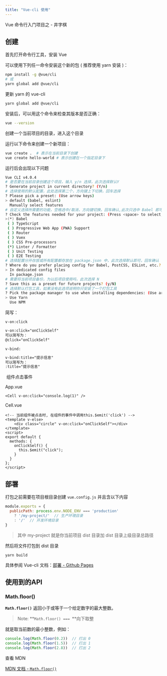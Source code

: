 ```yaml
---
title: "Vue-cli 使用"
---
```


Vue 命令行入门项目之 - 井字棋

## 创建

首先打开命令行工具，安装 Vue

可以使用下列任一命令安装这个新的包 ( 推荐使用 yarn 安装 )：

```bash
npm install -g @vue/cli
# 或
yarn global add @vue/cli 
```

更新 yarn 的 vue-cli 

```bash
yarn global add @vue/cli
```



安装后，可以用这个命令来检查其版本是否正确：

```bash
vue --version
```

创建一个当前项目的目录，进入这个目录

运行以下命令来创建一个新项目：

```bash
vue create .  # 表示在当前目录下创建 
vue create hello-world # 表示创建在一个指定目录下
```

运行后会出现以下问题

```bash
Vue CLI v4.0.4
# 是否要在当前目录创建这个项目，输入 y/n 选择，此次选择默认Y
? Generate project in current directory? (Y/n)
# 选择使用的默认配置，此处选择第二个，方向键上下切换，回车选择
? Please pick a preset: (Use arrow keys)
> default (babel, eslint)
  Manually select features
# 自定义选择所需要的功能，空格选中/取消，方向键切换，回车确认,此次只选中 Babel 即可
? Check the features needed for your project: (Press <space> to select, <a> to toggle all, <i> to invert selection)
>(*) Babel
 ( ) TypeScript
 ( ) Progressive Web App (PWA) Support
 ( ) Router
 ( ) Vuex
 ( ) CSS Pre-processors
 (*) Linter / Formatter
 ( ) Unit Testing
 ( ) E2E Testing
# 选择配置分开存放或所有配置都存放在 package.json 中，此次选择默认即可，回车确认
? Where do you prefer placing config for Babel, PostCSS, ESLint, etc.? (Use arrow keys)
> In dedicated config files
  In package.json
# 需要将当前项目备份，为以后项目使用吗，此次选择 N 
? Save this as a preset for future projects? (y/N)
# 选择默认打包工具，如果没有此选项说明你只安装了一个打包工具
? Pick the package manager to use when installing dependencies: (Use arrow keys)
> Use Yarn
  Use NPM
```

简写：

`v-on:click`

```html
v-on:click="onClickSelf" 
可以简写为：
@click="onClickSelf" 
```

`v-bind:`

```html
v-bind:title="提示信息"
可以简写为：
:title="提示信息"
```

​	组件点击事件

App.vue

```vue
<Cell v-on:click="console.log(1)" />
```

Cell.vue

```vue
<!-- 当前组件被点击时, 在组件的事件中调用this.$emit('click') -->
<template v-else>
	<div class="circle" v-on:click="onClickSelf"></div>
</template>
<script>
export default {
  methods: {
    onClickSelf() {
      this.$emit("click");
    }
  }
};
</script>
```

## 部署

打包之前需要在项目根目录创建 ` vue.config.js ` 并且含以下内容

```js
module.exports = {
  publicPath: process.env.NODE_ENV === 'production'
    ? '/my-project/'  // 生产环境目录
    : '/'  // 开发环境目录
}
```

> 其中 my-project 就是你当前项目 dist 目录加 dist 目录上级目录总路径

然后将文件打包到 dist 目录

```
yarn build
```

具体参阅 Vue-cli 文档：[部署 - Github Pages](https://cli.vuejs.org/zh/guide/deployment.html#github-pages)

## 使用到的API

### Math.floor()

 **`Math.floor()`** 返回小于或等于一个给定数字的最大整数。 

>  Note:  **`Math.floor() === `**向下取整 

就是取当前数的最小整数，例如：

```javascript
console.log(Math.floor(0.2))  // 打出 0
console.log(Math.floor(1.5))  // 打出 1
console.log(Math.floor(2.8))  // 打出 2
```

查看 MDN

[MDN 文档 - `Math.floor()`](https://developer.mozilla.org/zh-CN/docs/Web/JavaScript/Reference/Global_Objects/Math/floor) 